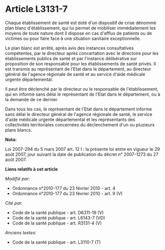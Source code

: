 # Article L3131-7

Chaque établissement de santé est doté d'un dispositif de crise dénommé plan blanc d'établissement, qui lui permet de
mobiliser immédiatement les moyens de toute nature dont il dispose en cas d'afflux de patients ou de victimes ou pour faire
face à une situation sanitaire exceptionnelle. 

Le plan blanc est arrêté, après avis des instances consultatives compétentes, par le directeur après concertation avec le
directoire pour les établissements publics de santé et par l'instance délibérative sur proposition de son responsable pour
les établissements de santé privés. Il est transmis au représentant de l'Etat dans le département, au         directeur
général de l'agence régionale de santé et au service d'aide médicale urgente départemental. 

Il peut être déclenché par le directeur ou le responsable de l'établissement, qui en informe sans délai le représentant de
l'Etat dans le département, ou à la demande de ce dernier. 

Dans tous les cas, le représentant de l'Etat dans le département informe sans délai le         directeur général de l'agence
régionale de santé, le service d'aide médicale urgente départemental et les représentants des collectivités territoriales
concernées du déclenchement d'un ou plusieurs plans blancs.

**Nota:**

Loi 2007-294 du 5 mars 2007 art. 12 I : la présente loi entre en vigueur le 29 août 2007, jour suivant la date de publication
du décret n° 2007-1273 du 27 août 2007.

**Liens relatifs à cet article**

_Modifié par_:

  - Ordonnance n°2010-177 du 23 février 2010 - art. 4
  - Ordonnance n°2010-177 du 23 février 2010 - art. 9 (V)

_Cité par_:

  - Code de la santé publique - art. D6311-19 (V)
  - Code de la santé publique - art. L6143-7 (VD)
  - Code de la santé publique - art. R3131-4 (V)

_Anciens textes_:

  - Code de la santé publique - art. L3110-7 (T)
